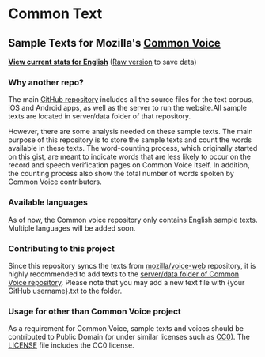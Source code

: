 # Common Text

## Sample Texts for Mozilla's [Common Voice](https://voice.mozilla.org/)

**[View current stats for English](https://github.com/reinhart1010/common-text/blob/master/stats/en-US.txt)** ([Raw version](https://raw.githubusercontent.com/reinhart1010/common-text/master/stats/en-US.txt) to save data)

### Why another repo?
The main [GitHub repository](https://github.com/mozilla/voice-web/) includes all the source files for the text corpus, iOS and Android apps, as well as the server to run the website.All sample texts are located in server/data folder of that repository.

However, there are some analysis needed on these sample texts. The main purpose of this repository is to store the sample texts and count the words available in these texts. The word-counting process, which originally started on [this gist](https://gist.github.com/reinhart1010/8717b4d765ee4e5eb0765aa4c9955016), are meant to indicate words that are less likely to occur on the record and speech verification pages on Common Voice itself. In addition, the counting process also show the total number of words spoken by Common Voice contributors.

### Available languages
As of now, the Common voice repository only contains English sample texts. Multiple languages will be added soon.

### Contributing to this project
Since this repository syncs the texts from [mozilla/voice-web](https://github.com/mozilla/voice-web/) repository, it is highly recommended to add texts to the [server/data folder of Common Voice repository](https://github.com/mozilla/voice-web/blob/master/server/data). Please note that you may add a new text file with {your GitHub username}.txt to the folder.

### Usage for other than Common Voice project
As a requirement for Common Voice, sample texts and voices should be contributed to Public Domain (or under similar licenses such as [CC0](https://creativecommons.org/publicdomain/zero/1.0/)). The [LICENSE](./LICENSE) file includes the CC0 license.
